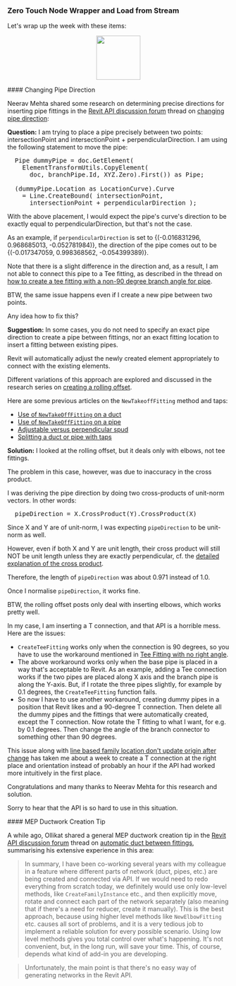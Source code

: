 <head>
<meta http-equiv="Content-Type" content="text/html; charset=utf-8">
<link rel="stylesheet" type="text/css" href="bc.css">
<script src="https://cdn.rawgit.com/google/code-prettify/master/loader/run_prettify.js" type="text/javascript"></script>
</head>

<!---

- Wrapper required to pass an element from Revit to Dynamo
  Trying to retrieve the DimensionType of a Dimension
  https://forums.autodesk.com/t5/revit-api-forum/trying-to-retrieve-the-dimensiontype-of-a-dimension/m-p/8968599
  Alexandra Nelson
  Frank Aarssen
  [Q] I'm trying to build a ZeroTouchNode with C# in Visual Studio that's input is a Dimension element and it's output is the DimensionType of that Dimension element. It seemed simple, but I'm having trouble returning the DimensionType element. Instead, the node is returning "Autodesk.Revit.DB.DimensionType". How do I retrieve the actual element? My code is included below. Thanks in advance for the help! 
  When I try to return the id, it returned the id of the dimension type, but not the dimension type element. Also, when I tried to return the element using the "Get Element" method and changed the return type to "Element" (as seen below) rather than "ElementType" as I had previously, it still gives me the same output.
  [A] You can not directly return a Revit class. You need to "wrap" into a Dynamo wrapper class.
  see [Become a Dynamo Zero Touch C# Node Developer in 75 Minutes](https://forum.dynamobim.com/t/become-a-dynamo-zero-touch-c-node-developer-in-75-minutes/28007)
  and download the handout.
  [R] Thank you for your help and for sharing the link with me. I worked through the concepts in that handout and got it working.
  Here's the working script :
    using Autodesk.Revit.DB;
    using RevitServices.Persistence;
    using Revit.Elements;
    namespace theWorks
    {
      public class Dimensions
      {
        private Dimensions() { }
        public static Revit.Elements.Element GetDimType(Revit.Elements.Element dimension)
        {
          Document doc = DocumentManager.Instance.CurrentDBDocument;
          Autodesk.Revit.DB.Element UnwrappedElement = dimension.InternalElement;
          ElementId id = UnwrappedElement.GetTypeId();
          ElementType dimType = doc.GetElement(id) as ElementType;
          return dimType.ToDSType(false);
        }
      }
    }  

- [How to Become a Successful Freelancer poscast]
  https://www.freecodecamp.org/news/how-to-become-a-successful-freelancer-podcast/
  (90 minute listen)
  How to become a successful freelancer: a podcast interview with Kyle Prinsloo.
  Kyle dropped out of school and worked as a jewelry salesman before teaching himself to code.
  His freelance business grew, and he now runs a profitable software development consultancy in South Africa.

- load .net assembly from memory stream
  [Assembly.Load Method](https://docs.microsoft.com/en-us/dotnet/api/system.reflection.assembly.load?view=netframework-4.8) Loads an assembly.
  [overload taking a Byte array arguyent](https://docs.microsoft.com/en-us/dotnet/api/system.reflection.assembly.load?view=netframework-4.8#System_Reflection_Assembly_Load_System_Byte___) Loads the assembly with a common object file format (COFF)-based image containing an emitted assembly. The assembly is loaded into the application domain of the caller.
  [Q] I am interested in how the revit addin manager manages (:wink:) to reload addins on the fly - in Dynamo we have the notion of packages which are similar to addins (a set of dlls or dynamo code we might need to load) - for dynamo code, reloading or unloading it can be done, but for .net dlls - my understanding is that in net framework (prior to the release of .net core 3) you cannot unload an assembly once loaded - how does the addin manager do this? Whos the owner and is the code in the revit repo? (edited)
  [A] i am not privy to the add-in manager source code, so i can only guess. you can load .NET code either from a DLL file on disk or from a stream in memory, cf. https://stackoverflow.com/questions/40384619/how-to-load-assembly-from-stream-in-net-core. the add-in manager reads the DLL file on disk, converts it to a memory stream, and uses that to load the .NET code into the .NET environment. therefore, .NET never gets to see or touch (or lock) the DLL file.

twitter:

Successful freelancing, loading an assembly from a memory stream to prevent DLL locking, and wrapping an element for Dynamo zero-touch node in the #RevitAPI @AutodeskForge @AutodeskRevit #bim #DynamoBim #ForgeDevCon http://bit.ly/pipedirection

&ndash; 
...

linkedin:

#bim #DynamoBim #ForgeDevCon #Revit #API #IFC #SDK #AI #VisualStudio #Autodesk #AEC #adsk

the [Revit API discussion forum](http://forums.autodesk.com/t5/revit-api-forum/bd-p/160) thread

<p style="font-size: 80%; font-style:italic"></p>

Dynamo Zero Touch CS#Node Element Wrapper

-->

### Zero Touch Node Wrapper and Load from Stream

Let's wrap up the week with these items:

<center>
<img src="img/.png" alt="" width="100">
</center>

####<a name="2"></a> Changing Pipe Direction

Neerav Mehta shared some research on determining precise directions for inserting pipe fittings in
the [Revit API discussion forum](http://forums.autodesk.com/t5/revit-api-forum/bd-p/160) thread
on [changing pipe direction](https://forums.autodesk.com/t5/revit-api-forum/changing-pipe-direction/m-p/8966993):

**Question:** I am trying to place a pipe precisely between two points: intersectionPoint and intersectionPoint + perpendicularDirection. I am using the following statement to move the pipe:

<pre class="code">
  Pipe dummyPipe = doc.GetElement(
    ElementTransformUtils.CopyElement(
      doc, branchPipe.Id, XYZ.Zero).First()) as Pipe;

  (dummyPipe.Location as LocationCurve).Curve
    = Line.CreateBound( intersectionPoint,
      intersectionPoint + perpendicularDirection );
</pre>

With the above placement, I would expect the pipe's curve's direction to be exactly equal to perpendicularDirection, but that's not the case.

As an example, if `perpendicularDirection` is set to {(-0.016831296, 0.968685013, -0.052781984)}, the direction of the pipe comes out to be {(-0.017347059, 0.998368562, -0.054399389)}.

Note that there is a slight difference in the direction and, as a result, I am not able to connect this pipe to a Tee fitting, as described in the thread
on [how to create a tee fitting with a non-90 degree branch angle for pipe](https://forums.autodesk.com/t5/revit-api-forum/how-to-create-a-tee-fitting-of-not-90-degree-branch-angle-for/td-p/8433556).

BTW, the same issue happens even if I create a new pipe between two points.

Any idea how to fix this?

**Suggestion:** In some cases, you do not need to specify an exact pipe direction to create a pipe between fittings, nor an exact fitting location to insert a fitting between existing pipes.

Revit will automatically adjust the newly created element appropriately to connect with the existing elements.

Different variations of this approach are explored and discussed in the research series
on [creating a rolling offset](http://thebuildingcoder.typepad.com/blog/2014/01/final-rolling-offset-using-pipecreate.html).

Here are some previous articles on the `NewTakeoffFitting` method and taps:

- [Use of `NewTakeOffFitting` on a duct](http://thebuildingcoder.typepad.com/blog/2011/02/use-of-newtakeofffitting-on-a-duct.html)
- [Use of `NewTakeOffFitting` on a pipe](http://thebuildingcoder.typepad.com/blog/2011/04/use-of-newtakeofffitting-on-a-pipe.html)
- [Adjustable versus perpendicular spud](http://thebuildingcoder.typepad.com/blog/2013/02/adjustable-versus-perpendicular-spud.html)
- [Splitting a duct or pipe with taps](http://thebuildingcoder.typepad.com/blog/2014/02/daylighting-extension-and-splitting-with-taps.html#3)

**Solution:** I looked at the rolling offset, but it deals only with elbows, not tee fittings.

The problem in this case, however, was due to inaccuracy in the cross product.

I was deriving the pipe direction by doing two cross-products of unit-norm vectors. In other words:

<pre>
  pipeDirection = X.CrossProduct(Y).CrossProduct(X)
</pre>

Since X and Y are of unit-norm, I was expecting `pipeDirection` to be unit-norm as well.

However, even if both X and Y are unit length, their cross product will still NOT be unit length unless they are exactly perpendicular, cf.
the [detailed explanation of the cross product](https://en.wikipedia.org/wiki/Cross_product).

Therefore, the length of `pipeDirection` was about 0.971 instead of 1.0.

Once I normalise `pipeDirection`, it works fine.

BTW, the rolling offset posts only deal with inserting elbows, which works pretty well.

In my case, I am inserting a T connection, and that API is a horrible mess. Here are the issues:

- `CreateTeeFitting` works only when the connection is 90 degrees, so you have to use the workaround mentioned in [Tee Fitting with no right angle](https://forums.autodesk.com/t5/revit-api-forum/tee-fitting-with-no-right-angle/m-p/8954339).
- The above workaround works only when the base pipe is placed in a way that's acceptable to Revit. As an example, adding a Tee connection works if the two pipes are placed along X axis and the branch pipe is along the Y-axis. But, if I rotate the three pipes slightly, for example by 0.1 degrees, the `CreateTeeFitting` function fails.
- So now I have to use another workaround, creating dummy pipes in a position that Revit likes and a 90-degree T connection. Then delete all the dummy pipes and the fittings that were automatically created, except the T connection. Now rotate the T fitting to what I want, for e.g. by 0.1 degrees. Then change the angle of the branch connector to something other than 90 degrees.

This issue along
with [line based family location don't update origin after change](https://forums.autodesk.com/t5/revit-api-forum/tee-fitting-with-no-right-angle/m-p/8954339) has
taken me about a week to create a T connection at the right place and orientation instead of probably an hour if the API had worked more intuitively in the first place.

Congratulations and many thanks to Neerav Mehta for this research and solution.

Sorry to hear that the API is so hard to use in this situation. 

####<a name="3"></a> MEP Ductwork Creation Tip 

A while ago, Ollikat shared a general MEP ductwork creation tip in
the [Revit API discussion forum](http://forums.autodesk.com/t5/revit-api-forum/bd-p/160) thread
on [automatic duct between fittings](https://forums.autodesk.com/t5/revit-api-forum/automatic-duct-between-fittings/m-p/8890265), summarising his extensive experience in this area:

> In summary, I have been co-working several years with my colleague in a feature where different parts of network (duct, pipes, etc.) are being created and connected via API. If we would need to redo everything from scratch today, we definitely would use only low-level methods, like `CreateFamilyInstance` etc., and then explicitly move, rotate and connect each part of the network separately (also meaning that if there's a need for reducer, create it manually). This is the best approach, because using higher level methods like `NewElbowFitting` etc. causes all sort of problems, and it is a very tedious job to implement a reliable solution for every possible scenario. Using low level methods gives you total control over what's happening. It's not convenient, but, in the long run, will save your time. This, of course, depends what kind of add-in you are developing.

> Unfortunately, the main point is that there's no easy way of generating networks in the Revit API.


